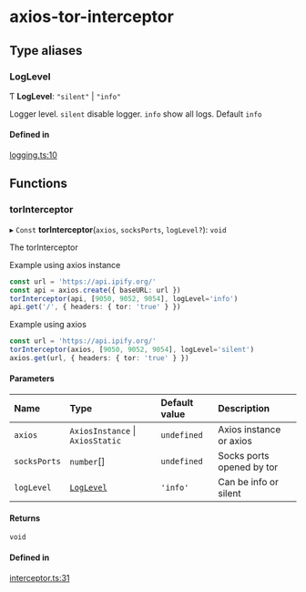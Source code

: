 # axios-tor-interceptor

## Type aliases

### LogLevel

Ƭ **LogLevel**: ``"silent"`` \| ``"info"``

Logger level.
`silent` disable logger.
`info` show all logs. Default `info`

#### Defined in

[logging.ts:10](https://github.com/BlackLacost/axios-tor-interceptor/blob/23906a7/src/logging.ts#L10)

## Functions

### torInterceptor

▸ `Const` **torInterceptor**(`axios`, `socksPorts`, `logLevel?`): `void`

The torInterceptor

Example using axios instance

```ts
const url = 'https://api.ipify.org/'
const api = axios.create({ baseURL: url })
torInterceptor(api, [9050, 9052, 9054], logLevel='info')
api.get('/', { headers: { tor: 'true' } })
```

Example using axios

```ts
const url = 'https://api.ipify.org/'
torInterceptor(axios, [9050, 9052, 9054], logLevel='silent')
axios.get(url, { headers: { tor: 'true' } })
```

#### Parameters

| Name | Type | Default value | Description |
| :------ | :------ | :------ | :------ |
| `axios` | `AxiosInstance` \| `AxiosStatic` | `undefined` | Axios instance or axios |
| `socksPorts` | `number`[] | `undefined` | Socks ports opened by tor |
| `logLevel` | [`LogLevel`](README.md#loglevel) | `'info'` | Can be info or silent |

#### Returns

`void`

#### Defined in

[interceptor.ts:31](https://github.com/BlackLacost/axios-tor-interceptor/blob/23906a7/src/interceptor.ts#L31)
